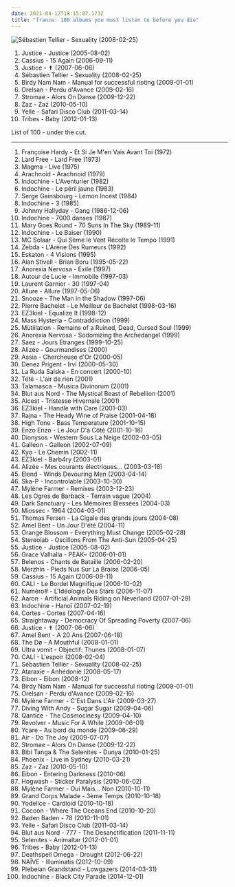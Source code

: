 ```yaml
---
date: 2021-04-12T18:15:07.173Z
title: "france: 100 albums you must listen to before you die"
---
```

![Sébastien Tellier - Sexuality (2008-02-25)](http://coverartarchive.org/release/e03c4b7c-8905-3a0f-88a0-39d3790d99ab/24223406985-500.jpg "Sébastien Tellier - Sexuality (2008-02-25)")
<ol class="albums">
<li data-cover="https://img.discogs.com/SlNaFUDSF6C3MKfyddNjzgmu81Q=/fit-in/480x640/filters:strip_icc():format(jpeg):mode_rgb():quality(90)/discogs-images/R-4934202-1379869377-5126.jpeg.jpg" data-tags="electronic" role="button">Justice - Justice (2005-08-02)</li>
<li data-cover="http://coverartarchive.org/release/a2395452-5ff5-3db7-a472-396e9ff994bf/25664690442-500.jpg" data-tags="electro, disco, dance, 00s" role="button">Cassius - 15 Again (2006-09-11)</li>
<li data-cover="http://coverartarchive.org/release/e123a2d2-6f59-3937-a090-248109380220/10083795099-500.jpg" data-tags="french, electro, france" role="button">Justice - ✝ (2007-06-06)</li>
<li data-cover="http://coverartarchive.org/release/e03c4b7c-8905-3a0f-88a0-39d3790d99ab/24223406985-500.jpg" data-tags="french" role="button">Sébastien Tellier - Sexuality (2008-02-25)</li>
<li data-cover="http://coverartarchive.org/release/4571542a-59f5-36fc-a22e-beea24bc42eb/3607012199-500.jpg" data-tags="electronic, electro, french, france" role="button">Birdy Nam Nam - Manual for successful rioting (2009-01-01)</li>
<li data-cover="http://coverartarchive.org/release/237da257-e914-4cf7-8294-1c49b3d0d236/15794266436-500.jpg" data-tags="hip-hop, french, hip hop, rap, 00s, france, lyrical genius, loved album" role="button">Orelsan - Perdu d'Avance (2009-02-16)</li>
<li data-cover="http://coverartarchive.org/release/7fbdc38d-c8fd-425b-99c6-bffe038d03ce/6746612299-500.jpg" data-tags="dance" role="button">Stromae - Alors On Danse (2009-12-22)</li>
<li data-cover="http://coverartarchive.org/release/9703802c-0108-40fb-865c-0bbf17960c98/6816205914-500.jpg" data-tags="jazz, chanson" role="button">Zaz - Zaz (2010-05-10)</li>
<li data-cover="http://coverartarchive.org/release/654b2ebd-a5e8-419e-bf56-70d9c79309fe/5526539361-500.jpg" data-tags="electronic, french" role="button">Yelle - Safari Disco Club (2011-03-14)</li>
<li data-cover="http://coverartarchive.org/release/d2a7d1ed-f61a-4738-85ea-4a7344687eff/6296001949-500.jpg" data-tags="indie, pop, british, alternative, indie rock, power pop, progressive rock, britpop, melodic, france, pop/rock, island records" role="button">Tribes - Baby (2012-01-13)</li>
</ol>
List of 100 - under the cut.
<!-- more -->

_________________

<ol class="albums">
<li data-cover="https://img.discogs.com/d9LDzY8N9l9Yl7efaiSRPFGza2g=/fit-in/600x600/filters:strip_icc():format(jpeg):mode_rgb():quality(90)/discogs-images/R-13193087-1549710330-3547.jpeg.jpg" data-tags="french, pop, rock, female vocalists, chanteuse, france, mistagged on spotify, hardy, ma rencontre, ifs and buts, f-hardy" role="button">
Françoise Hardy - Et Si Je M'en Vais Avant Toi (1972)
</li>
<li data-cover="http://coverartarchive.org/release/5bec885b-616e-468e-92bb-73c466e5195c/10976688884-500.jpg" data-tags="progressive rock, france" role="button">
Lard Free - Lard Free (1973)
</li>
<li data-cover="http://coverartarchive.org/release/b6a4a2bc-574b-4546-b66b-cfffdeb7d54a/18856591578-500.jpg" data-tags="zeuhl" role="button">
Magma - Live (1975)
</li>
<li data-cover="https://img.discogs.com/PpekhYJZijVD8pSZQmEucR7pAmk=/fit-in/600x582/filters:strip_icc():format(jpeg):mode_rgb():quality(90)/discogs-images/R-988175-1260719637.jpeg.jpg" data-tags="french, rock, 70s, progressive rock, french rock, france, french progressive rock, awesome french progressive rock" role="button">
Arachnoid - Arachnoid (1979)
</li>
<li data-cover="http://coverartarchive.org/release/26607860-6946-43c2-821d-c96a564ec9b8/5502705959-500.jpg" data-tags="new wave" role="button">
Indochine - L'Aventurier (1982)
</li>
<li data-cover="https://via.placeholder.com/450" data-tags="absolutely brilliant" role="button">
Indochine - Le péril jaune (1983)
</li>
<li data-cover="https://img.discogs.com/q5y8LgVpXKQ0e3GZBGDqOPRCQZg=/fit-in/400x408/filters:strip_icc():format(jpeg):mode_rgb():quality(90)/discogs-images/R-3310297-1326027349.jpeg.jpg" data-tags="male vocalist, france, food and drink, actrices, fruit and vegetables" role="button">
Serge Gainsbourg - Lemon Incest (1984)
</li>
<li data-cover="http://coverartarchive.org/release/9a3e8e67-fd9a-4f34-bd2f-706d1abc5cca/18002840744-500.jpg" data-tags="pop, rock, 80s, new wave, synthpop, male vocalists, pop-rock, france, irack" role="button">
Indochine - 3 (1985)
</li>
<li data-cover="http://coverartarchive.org/release/4adc6436-806c-478d-9999-4575e04c8455/18590004622-500.jpg" data-tags="rock, france, johnny hallyday" role="button">
Johnny Hallyday - Gang (1986-12-06)
</li>
<li data-cover="https://img.discogs.com/_N_kl23Ng-1659rIQq9nl7SSj1o=/fit-in/450x444/filters:strip_icc():format(jpeg):mode_rgb():quality(90)/discogs-images/R-4289687-1497543191-9706.jpeg.jpg" data-tags="rock" role="button">
Indochine - 7000 danses (1987)
</li>
<li data-cover="http://coverartarchive.org/release/1d4eb4fd-9097-4067-9f94-aa85f51bc7af/6204216929-500.jpg" data-tags="rock, dark, post-punk, melancholic, france, coldwave" role="button">
Mary Goes Round - 70 Suns In The Sky (1989-11)
</li>
<li data-cover="http://coverartarchive.org/release/5ac3a405-515d-49ec-8f82-960bdd0acaf8/5502730580-500.jpg" data-tags="pop, alternative" role="button">
Indochine - Le Baiser (1990)
</li>
<li data-cover="http://coverartarchive.org/release/ccd1cbc9-5398-4e5d-8846-694fc3acab4f/1402677391-500.jpg" data-tags="french hip-hop, french" role="button">
MC Solaar - Qui Sème le Vent Récolte le Tempo (1991)
</li>
<li data-cover="https://img.discogs.com/gCTVEOUnyMDU4e3QTy0iK9H5534=/fit-in/456x590/filters:strip_icc():format(jpeg):mode_rgb():quality(90)/discogs-images/R-1149521-1196198900.jpeg.jpg" data-tags="french" role="button">
Zebda - L'Arène Des Rumeurs (1992)
</li>
<li data-cover="http://coverartarchive.org/release/f9283a39-9a3b-4260-a3fe-76c258422426/28916704415-500.jpg" data-tags="zeuhl, progressive rock" role="button">
Eskaton - 4 Visions (1995)
</li>
<li data-cover="https://img.discogs.com/r8Sp9DdU-tgsCHfApf8HE373NMY=/fit-in/600x579/filters:strip_icc():format(jpeg):mode_rgb():quality(90)/discogs-images/R-2105836-1408188687-7761.jpeg.jpg" data-tags="celtic" role="button">
Alan Stivell - Brian Boru (1995-05-22)
</li>
<li data-cover="http://coverartarchive.org/release/c449410e-9d1d-44c5-8617-e6079a91c847/2639299238-500.jpg" data-tags="black metal, industrial metal, symphonic black metal" role="button">
Anorexia Nervosa - Exile (1997)
</li>
<li data-cover="https://img.discogs.com/w3qoCRe8erAZ_cXeY62tU0wxUzc=/fit-in/600x595/filters:strip_icc():format(jpeg):mode_rgb():quality(90)/discogs-images/R-1806104-1446837113-7855.jpeg.jpg" data-tags="rock" role="button">
Autour de Lucie - Immobile (1997-03)
</li>
<li data-cover="http://coverartarchive.org/release/7472c2d9-3a5c-49a2-8e5a-73e40bc236c9/1384103441-500.jpg" data-tags="techno, electronic" role="button">
Laurent Garnier - 30 (1997-04)
</li>
<li data-cover="http://coverartarchive.org/release/58308d86-0933-45c3-bd95-51cac4d3839b/872516951-500.jpg" data-tags="electronic, electro, house, r&b, france, paris, tiesto, allure, lorris piasco" role="button">
Allure - Allure (1997-05-06)
</li>
<li data-cover="https://img.discogs.com/I0vh8Sjwwh-SJz6f9Tvg8LWKJEc=/fit-in/600x594/filters:strip_icc():format(jpeg):mode_rgb():quality(90)/discogs-images/R-3264-1601121727-1188.jpeg.jpg" data-tags="electronic, electronica, trip-hop, france" role="button">
Snooze - The Man in the Shadow (1997-06)
</li>
<li data-cover="https://img.discogs.com/YZZ6X1XM538dEKhmZTKS-Ehtg3E=/fit-in/600x602/filters:strip_icc():format(jpeg):mode_rgb():quality(90)/discogs-images/R-4525768-1486377543-4829.jpeg.jpg" data-tags="chanson française, france, language: french, my french tag, bachelet, pierre bachelet, pierre bachelet le meilleur de bachelet" role="button">
Pierre Bachelet - Le Meilleur de Bachelet (1998-03-16)
</li>
<li data-cover="http://coverartarchive.org/release/a570b75e-3ec4-42b7-a173-d2925f316bf4/10868609383-500.jpg" data-tags="electronic" role="button">
EZ3kiel - Equalize It (1998-12)
</li>
<li data-cover="http://coverartarchive.org/release/bc5108aa-d056-4884-b7d2-c75cbb303fa3/1528615623-500.jpg" data-tags="french" role="button">
Mass Hysteria - Contraddiction (1999)
</li>
<li data-cover="https://img.discogs.com/F8O6IQrBQH1H4528WLzofBa6G_w=/fit-in/528x531/filters:strip_icc():format(jpeg):mode_rgb():quality(90)/discogs-images/R-2503703-1287595369.jpeg.jpg" data-tags="black metal, raw black metal" role="button">
Mütiilation - Remains of a Ruined, Dead, Cursed Soul (1999)
</li>
<li data-cover="http://coverartarchive.org/release/3085b89e-98fd-4542-96ae-26d036198926/2639349290-500.jpg" data-tags="black metal, symphonic black metal" role="button">
Anorexia Nervosa - Sodomizing the Archedangel (1999)
</li>
<li data-cover="https://img.discogs.com/m0h-UlKMG1DTrfC9qJsW9goHTaQ=/fit-in/600x595/filters:strip_icc():format(jpeg):mode_rgb():quality(90)/discogs-images/R-843503-1565081194-5414.jpeg.jpg" data-tags="french, rock" role="button">
Saez - Jours Etranges (1999-10-25)
</li>
<li data-cover="http://coverartarchive.org/release/f5d2768e-66ad-42a7-8bc4-f6fbfccfa81c/1230967625-500.jpg" data-tags="french, pop, french pop" role="button">
Alizée - Gourmandises (2000)
</li>
<li data-cover="https://img.discogs.com/3Jtqw7niQlKMGB4Em24IG2pv03M=/fit-in/600x587/filters:strip_icc():format(jpeg):mode_rgb():quality(90)/discogs-images/R-1074080-1476704394-1108.jpeg.jpg" data-tags="french, female vocalists, rnb, france, assia" role="button">
Assia - Chercheuse d'Or (2000-05)
</li>
<li data-cover="http://coverartarchive.org/release/846d4188-4a5b-42ec-b245-0ade752e7990/1663487908-500.jpg" data-tags="bretagne, electronic, celtic" role="button">
Denez Prigent - Irvi (2000-05-30)
</li>
<li data-cover="http://coverartarchive.org/release/7251e944-b68d-48af-b45a-ef0d8b6c72ae/6529674563-500.jpg" data-tags="french, ska" role="button">
La Ruda Salska - En concert (2000-10)
</li>
<li data-cover="http://coverartarchive.org/release/6bf1d515-460a-4e91-9b2f-12c5f8a6f7c6/1763285484-500.jpg" data-tags="french" role="button">
Tété - L'air de rien (2001)
</li>
<li data-cover="http://coverartarchive.org/release/78ab4558-614d-4ad3-9b4d-7ff369497f57/1467900993-500.jpg" data-tags="psychedelic, psytrance, trance" role="button">
Talamasca - Musica Divinorum (2001)
</li>
<li data-cover="http://coverartarchive.org/release/74c1fd3a-fdc9-454a-8b02-46633d5b8e4b/8308251331-500.jpg" data-tags="black metal" role="button">
Blut aus Nord - The Mystical Beast of Rebellion (2001)
</li>
<li data-cover="http://coverartarchive.org/release/cd743b77-777f-4689-96cf-a94854ebea4e/5698884645-500.jpg" data-tags="black metal" role="button">
Alcest - Tristesse Hivernale (2001)
</li>
<li data-cover="http://coverartarchive.org/release/c74682f8-661e-415f-b09f-706ebcc4765a/8467006864-500.jpg" data-tags="electronic, dub" role="button">
EZ3kiel - Handle with Care (2001-03)
</li>
<li data-cover="https://img.discogs.com/lL-Jqkrpam3oO4FwHXfKu7WWW7w=/fit-in/600x600/filters:strip_icc():format(jpeg):mode_rgb():quality(90)/discogs-images/R-779407-1263960887.jpeg.jpg" data-tags="world, gothic, ethnic, ethereal, dark ambient, world fusion, france, ethnic fusion, dark ethereal, gothic ethereal" role="button">
Rajna - The Heady Wine of Praise (2001-04-18)
</li>
<li data-cover="http://coverartarchive.org/release/d9f7804c-160c-4336-ad1a-62e0c9ea475a/1373806499-500.jpg" data-tags="dub" role="button">
High Tone - Bass Temperature (2001-10-15)
</li>
<li data-cover="https://img.discogs.com/g-FsMgTxlZ--ECyq5prp4LYck4A=/fit-in/300x300/filters:strip_icc():format(jpeg):mode_rgb():quality(90)/discogs-images/R-1175044-1299247870.jpeg.jpg" data-tags="french, france, 2 s34rch" role="button">
Enzo Enzo - Le Jour D'à Côté (2001-10-16)
</li>
<li data-cover="https://img.discogs.com/k1jLdWdrhpUrV6LSIfwfLZOdpzU=/fit-in/600x600/filters:strip_icc():format(jpeg):mode_rgb():quality(90)/discogs-images/R-2980471-1600858402-1449.jpeg.jpg" data-tags="french, rock" role="button">
Dionysos - Western Sous La Neige (2002-03-05)
</li>
<li data-cover="https://img.discogs.com/NZ2oDa2G-4OqwRiETJlnKneLMCY=/fit-in/600x600/filters:strip_icc():format(jpeg):mode_rgb():quality(90)/discogs-images/R-81798-1262364649.jpeg.jpg" data-tags="alternative, house, 00s, france, favouritestreamablealbums, 00s dance, 00s house" role="button">
Galleon - Galleon (2002-07-09)
</li>
<li data-cover="http://coverartarchive.org/release/cb150add-fee7-4dc6-a725-030fe6e93ae4/1512679712-500.jpg" data-tags="rock" role="button">
Kyo - Le Chemin (2002-11)
</li>
<li data-cover="http://coverartarchive.org/release/78e9cf95-993f-4539-83d2-9372465cc03b/5582287019-500.jpg" data-tags="dub, trip-hop" role="button">
EZ3kiel - Barb4ry (2003-01)
</li>
<li data-cover="https://img.discogs.com/qE7lU9M39C3HIEyvtueAxwohKxY=/fit-in/600x597/filters:strip_icc():format(jpeg):mode_rgb():quality(90)/discogs-images/R-505428-1463035886-7721.jpeg.jpg" data-tags="french, pop, francais, francophone, france" role="button">
Alizée - Mes courants électriques... (2003-03-18)
</li>
<li data-cover="http://coverartarchive.org/release/0e693a55-e555-419a-8b46-bc0175d6969b/5525339515-500.jpg" data-tags="neoclassical" role="button">
Elend - Winds Devouring Men (2003-04-14)
</li>
<li data-cover="http://coverartarchive.org/release/76df3695-a644-3b06-b36b-8e60494a04c2/3334255387-500.jpg" data-tags="ska" role="button">
Ska-P - Incontrolable (2003-10-30)
</li>
<li data-cover="http://coverartarchive.org/release/1d486816-4735-4392-9a73-0d94893e3721/1171956429-500.jpg" data-tags="remix" role="button">
Mylène Farmer - Remixes (2003-12-23)
</li>
<li data-cover="http://coverartarchive.org/release/637f0ba3-28ff-438f-86f2-16046ac959b8/1650086012-500.jpg" data-tags="french, nouvelle scene francaise, france, l o d barback" role="button">
Les Ogres de Barback - Terrain vague (2004)
</li>
<li data-cover="http://coverartarchive.org/release/b4611307-b518-4052-8575-5c8955a0d6dc/7361374387-500.jpg" data-tags="ambient, gothic, dark ambient, neoclassical" role="button">
Dark Sanctuary - Les Mémoires Blessées (2004-03)
</li>
<li data-cover="http://coverartarchive.org/release/3194a7cc-fc92-3182-bd73-e1b23fa54ff9/3625624015-500.jpg" data-tags="french, chanson, pop, singer-songwriter, acoustic rock, francais, francophone, france, happiness, french happiness" role="button">
Miossec - 1964 (2004-03-01)
</li>
<li data-cover="http://coverartarchive.org/release/a9fb8202-d777-4c6a-a663-9cef6274180f/3892804625-500.jpg" data-tags="chanson, nouvelle scene francaise, france, thomas" role="button">
Thomas Fersen - La Cigale des grands jours (2004-08)
</li>
<li data-cover="https://img.discogs.com/rzkwkjBTeQxDZ3uwzNhxzvChTUM=/fit-in/600x598/filters:strip_icc():format(jpeg):mode_rgb():quality(90)/discogs-images/R-1383237-1496742724-9195.jpeg.jpg" data-tags="rnb, amel bent" role="button">
Amel Bent - Un Jour D'été (2004-11)
</li>
<li data-cover="https://img.discogs.com/YKvLRwWeEnkkw-lRaQYD5BOHjgM=/fit-in/600x577/filters:strip_icc():format(jpeg):mode_rgb():quality(90)/discogs-images/R-4170978-1357595411-3856.jpeg.jpg" data-tags="electronic" role="button">
Orange Blossom - Everything Must Change (2005-02-28)
</li>
<li data-cover="http://coverartarchive.org/release/21bb98bc-11ed-4f9c-ae35-81d51012d0e5/2633628320-500.jpg" data-tags="electronic, indie, alternative, post-rock" role="button">
Stereolab - Oscillons From The Anti-Sun (2005-04-25)
</li>
<li data-cover="https://img.discogs.com/SlNaFUDSF6C3MKfyddNjzgmu81Q=/fit-in/480x640/filters:strip_icc():format(jpeg):mode_rgb():quality(90)/discogs-images/R-4934202-1379869377-5126.jpeg.jpg" data-tags="electronic" role="button">
Justice - Justice (2005-08-02)
</li>
<li data-cover="https://via.placeholder.com/450" data-tags="electronic" role="button">
Grace Valhalla - PEAK~ (2006-01-01)
</li>
<li data-cover="http://coverartarchive.org/release/aafcd59a-329b-4c2d-aecc-6b308c99b948/20157955609-500.jpg" data-tags="viking metal" role="button">
Belenos - Chants de Bataille (2006-02-20)
</li>
<li data-cover="http://coverartarchive.org/release/8e1cf7d0-45c7-4a92-9eba-07cd0300c5ad/15539187597-500.jpg" data-tags="french" role="button">
Merzhin - Pieds Nus Sur La Braise (2006-05)
</li>
<li data-cover="http://coverartarchive.org/release/a2395452-5ff5-3db7-a472-396e9ff994bf/25664690442-500.jpg" data-tags="electro, disco, dance, 00s" role="button">
Cassius - 15 Again (2006-09-11)
</li>
<li data-cover="http://coverartarchive.org/release/8b0279cd-b3d3-4202-bf0a-5e825f0e1c1b/2630502287-500.jpg" data-tags="french, pop, live, francais, francophone, france" role="button">
CALI - Le Bordel Magnifique (2006-10-02)
</li>
<li data-cover="https://img.discogs.com/BMzht3xUqeGAo-A1hhujtrfmcQ8=/fit-in/200x206/filters:strip_icc():format(jpeg):mode_rgb():quality(90)/discogs-images/R-11565462-1518602708-9972.jpeg.jpg" data-tags="french, electropop, canada, canadian, quebec, francais, francophone, quebecois, france, canadien" role="button">
Numéro# - L'Idéologie Des Stars (2006-11-07)
</li>
<li data-cover="http://coverartarchive.org/release/e4eb146a-b25b-4745-ad95-66d955f18add/2461265563-500.jpg" data-tags="rock" role="button">
Aaron - Artificial Animals Riding on Neverland (2007-01-29)
</li>
<li data-cover="http://coverartarchive.org/release/a8529f7b-4e95-369f-82e2-e8a09ac7afae/1425525910-500.jpg" data-tags="french, alternative, new wave, live, francais, francophone, france, marie, irack, ailenrocfrancophone, ailenrocsmostlovedalbums, indochine live, aventurier live, indochine live hanoi" role="button">
Indochine - Hanoï (2007-02-19)
</li>
<li data-cover="https://img.discogs.com/Opn1VuYIUkSqUviTT7BXLTrTZLw=/fit-in/600x539/filters:strip_icc():format(jpeg):mode_rgb():quality(90)/discogs-images/R-5266887-1389122747-9223.jpeg.jpg" data-tags="cortes" role="button">
Cortes - Cortes (2007-04-16)
</li>
<li data-cover="https://img.discogs.com/Zk3q2gkrVUt0f3FaJS751pEpp4g=/fit-in/541x541/filters:strip_icc():format(jpeg):mode_rgb():quality(90)/discogs-images/R-4694465-1372486317-2234.jpeg.jpg" data-tags="french, pop punk, francais, france, melodic hardcore, speed punk" role="button">
Straightaway - Democracy Of Spreading Poverty (2007-06)
</li>
<li data-cover="http://coverartarchive.org/release/e123a2d2-6f59-3937-a090-248109380220/10083795099-500.jpg" data-tags="french, electro, france" role="button">
Justice - ✝ (2007-06-06)
</li>
<li data-cover="https://img.discogs.com/vCMo30_6GBR0jGBrPRi0jP7jFyA=/fit-in/600x547/filters:strip_icc():format(jpeg):mode_rgb():quality(90)/discogs-images/R-1034234-1362386133-5820.jpeg.jpg" data-tags="french, female vocalists, amel bent" role="button">
Amel Bent - A 20 Ans (2007-06-18)
</li>
<li data-cover="http://coverartarchive.org/release/4bb86f81-b5ba-471f-927e-1d7c81bcd4cb/2903088736-500.jpg" data-tags="indie, folk" role="button">
The Dø - A Mouthful (2008-01-01)
</li>
<li data-cover="http://coverartarchive.org/release/2769a5d8-ed78-4c70-9548-20f5df4c30a6/1895243919-500.jpg" data-tags="duck metal, comedy metal" role="button">
Ultra vomit - Objectif: Thunes (2008-01-07)
</li>
<li data-cover="http://coverartarchive.org/release/a84c9d34-4f00-46c3-85a6-eee4f9203754/1670739873-500.jpg" data-tags="french, pop, francais, francophone, france" role="button">
CALI - L'espoir (2008-02-04)
</li>
<li data-cover="http://coverartarchive.org/release/e03c4b7c-8905-3a0f-88a0-39d3790d99ab/24223406985-500.jpg" data-tags="french" role="button">
Sébastien Tellier - Sexuality (2008-02-25)
</li>
<li data-cover="http://coverartarchive.org/release/ae56a904-e21f-4243-9262-ab45262bfc4d/945996864-500.jpg" data-tags="funeral doom metal" role="button">
Ataraxie - Anhédonie (2008-05-17)
</li>
<li data-cover="http://coverartarchive.org/release/2c151ba0-26b2-4226-b26a-43a40f41095d/4489155011-500.jpg" data-tags="sludge, france, sludge metal, post-metal, sludge doom metal" role="button">
Eibon - Eibon (2008-12)
</li>
<li data-cover="http://coverartarchive.org/release/4571542a-59f5-36fc-a22e-beea24bc42eb/3607012199-500.jpg" data-tags="electronic, electro, french, france" role="button">
Birdy Nam Nam - Manual for successful rioting (2009-01-01)
</li>
<li data-cover="http://coverartarchive.org/release/237da257-e914-4cf7-8294-1c49b3d0d236/15794266436-500.jpg" data-tags="hip-hop, french, hip hop, rap, 00s, france, lyrical genius, loved album" role="button">
Orelsan - Perdu d'Avance (2009-02-16)
</li>
<li data-cover="https://img.discogs.com/DlFWwzRWxRnvfpzrNNLX9zrPe2I=/fit-in/600x601/filters:strip_icc():format(jpeg):mode_rgb():quality(90)/discogs-images/R-11247724-1521914940-8057.jpeg.jpg" data-tags="electropop" role="button">
Mylène Farmer - C'Est Dans L'Air (2009-03-27)
</li>
<li data-cover="http://coverartarchive.org/release/9798420d-1b1b-418c-9f83-ede95e7185e7/2411176458-500.jpg" data-tags="indie, rock, france, sugar, universal, pop anglaise, groupe, diving with andy" role="button">
Diving With Andy - Sugar Sugar (2009-04-06)
</li>
<li data-cover="https://img.discogs.com/n2P8WcchrXlqisIRqBW5fHGAulU=/fit-in/500x500/filters:strip_icc():format(jpeg):mode_rgb():quality(90)/discogs-images/R-4727228-1373563377-7129.jpeg.jpg" data-tags="female fronted metal, symphonic metal, france, power metal, melodic metal, progressive power metal" role="button">
Qantice - The Cosmocinesy (2009-04-10)
</li>
<li data-cover="http://coverartarchive.org/release/77443778-f5fe-4ae1-840d-437b0a27d6b6/2985736445-500.jpg" data-tags="indie" role="button">
Revolver - Music For A While (2009-06-01)
</li>
<li data-cover="http://coverartarchive.org/release/cee8e0bb-a2f1-42c3-b7c2-ef41785a8743/4164348707-500.jpg" data-tags="france" role="button">
Ycare - Au bord du monde (2009-06-29)
</li>
<li data-cover="http://coverartarchive.org/release/3a8a9f75-f7a6-4c3d-9db4-8c6fe2b1e81e/16777672087-500.jpg" data-tags="electronic, french" role="button">
Air - Do The Joy (2009-07-07)
</li>
<li data-cover="http://coverartarchive.org/release/7fbdc38d-c8fd-425b-99c6-bffe038d03ce/6746612299-500.jpg" data-tags="dance" role="button">
Stromae - Alors On Danse (2009-12-22)
</li>
<li data-cover="https://img.discogs.com/CgH4j_ZGBeeIBhx3xGBvvg_1EGM=/fit-in/400x400/filters:strip_icc():format(jpeg):mode_rgb():quality(90)/discogs-images/R-2089486-1293930753.jpeg.jpg" data-tags="disco, nu jazz, french, hip hop, soul, funk, african, afrobeat, france, central african republic" role="button">
Bibi Tanga & The Selenites - Dunya (2010-01-25)
</li>
<li data-cover="http://coverartarchive.org/release/009b7237-993f-4b51-8961-e3e01d21c1b8/15450889303-500.jpg" data-tags="french, alternative rock, live, francais, france" role="button">
Phoenix - Live in Sydney (2010-03-21)
</li>
<li data-cover="http://coverartarchive.org/release/9703802c-0108-40fb-865c-0bbf17960c98/6816205914-500.jpg" data-tags="jazz, chanson" role="button">
Zaz - Zaz (2010-05-10)
</li>
<li data-cover="http://coverartarchive.org/release/dea92250-3e8a-4157-bba7-f6a89e5b2b98/4489145754-500.jpg" data-tags="sludge" role="button">
Eibon - Entering Darkness (2010-06)
</li>
<li data-cover="http://coverartarchive.org/release/0324ce72-b32e-4d6b-a804-2dfb4cf6a589/12854490908-500.jpg" data-tags="french, rock, punk, france, harmonies, skate, melodic hardcore, paris, punk-rock, melodic punk, skate-punk" role="button">
Hogwash - Sticker Paralysis (2010-06-02)
</li>
<li data-cover="http://coverartarchive.org/release/d551e76d-336e-4877-bd7b-299f6a2f9582/1171922194-500.jpg" data-tags="french, electropop, pop, francais, francophone, france" role="button">
Mylène Farmer - Oui Mais... Non (2010-10-11)
</li>
<li data-cover="http://coverartarchive.org/release/17449602-9367-4cd7-8947-ee50f24a6c08/15767285115-500.jpg" data-tags="france, slam" role="button">
Grand Corps Malade - 3ème Temps (2010-10-18)
</li>
<li data-cover="http://coverartarchive.org/release/68750f5a-8196-4402-9575-b3a0e77e94a9/17618561538-500.jpg" data-tags="french, indie, pop, folk, indie pop, francais, france" role="button">
Yodelice - Cardioid (2010-10-18)
</li>
<li data-cover="http://coverartarchive.org/release/b5dcfc63-6c57-3ec1-8405-6e7a148e1cca/3825741259-500.jpg" data-tags="french" role="button">
Cocoon - Where The Oceans End (2010-10-20)
</li>
<li data-cover="https://img.discogs.com/Yj3UxYvz6I84DNdbW-ebhuvDNgs=/fit-in/500x500/filters:strip_icc():format(jpeg):mode_rgb():quality(90)/discogs-images/R-3293754-1324338464.jpeg.jpg" data-tags="french, francais, france" role="button">
Baden Baden - 78 (2010-11-01)
</li>
<li data-cover="http://coverartarchive.org/release/654b2ebd-a5e8-419e-bf56-70d9c79309fe/5526539361-500.jpg" data-tags="electronic, french" role="button">
Yelle - Safari Disco Club (2011-03-14)
</li>
<li data-cover="http://coverartarchive.org/release/4296058d-8e55-4ec2-ac43-1216b05c93e8/1969287251-500.jpg" data-tags="black metal, industrial metal" role="button">
Blut aus Nord - 777 - The Desanctification (2011-11-11)
</li>
<li data-cover="https://img.discogs.com/9k3-ws-suRhpdzRPY-hhEuWgl80=/fit-in/500x500/filters:strip_icc():format(jpeg):mode_rgb():quality(90)/discogs-images/R-3308428-1325094934.jpeg.jpg" data-tags="metal, french, hardcore, post-hardcore, france, toulouse, post metal, i pilot daemon, plebeian grandstand, montreal on fire, drawers, selenites" role="button">
Selenites - Animaltar (2012-01-01)
</li>
<li data-cover="http://coverartarchive.org/release/d2a7d1ed-f61a-4738-85ea-4a7344687eff/6296001949-500.jpg" data-tags="indie, pop, british, alternative, indie rock, power pop, progressive rock, britpop, melodic, france, pop/rock, island records" role="button">
Tribes - Baby (2012-01-13)
</li>
<li data-cover="https://via.placeholder.com/450" data-tags="black metal" role="button">
Deathspell Omega - Drought (2012-06-22)
</li>
<li data-cover="http://coverartarchive.org/release/b15879e3-fc96-46ea-b017-8fdfcff38871/2224618354-500.jpg" data-tags="metal, rock, electro, my, france, trip, alaska, minus, toulouse, naive, hop, private, music i tried but didnt like, le, agora, fidelio, mopa" role="button">
NAÏVE - Illuminatis (2012-10-09)
</li>
<li data-cover="http://coverartarchive.org/release/62841b29-08fa-46f0-bc83-26b1623abfe4/7546717875-500.jpg" data-tags="black metal, metal, dissonant metal" role="button">
Plebeian Grandstand - Lowgazers (2014-03-31)
</li>
<li data-cover="http://coverartarchive.org/release/2406fd96-677f-4491-be57-255513a47965/9174103110-500.jpg" data-tags="rock" role="button">
Indochine - Black City Parade (2014-12-01)
</li>
</ol>